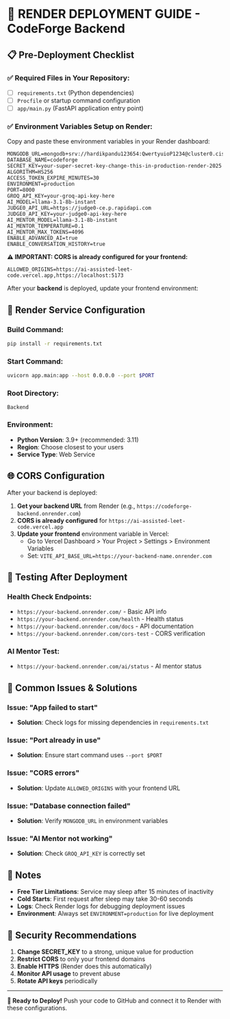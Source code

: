 # 🚀 RENDER DEPLOYMENT GUIDE - CodeForge Backend

## 📋 Pre-Deployment Checklist

### ✅ Required Files in Your Repository:
- [ ] `requirements.txt` (Python dependencies)
- [ ] `Procfile` or startup command configuration
- [ ] `app/main.py` (FastAPI application entry point)

### ✅ Environment Variables Setup on Render:

Copy and paste these environment variables in your Render dashboard:

```
MONGODB_URL=mongodb+srv://hardikpandu123654:QwertyuioP1234@cluster0.cisbozq.mongodb.net/codeforge
DATABASE_NAME=codeforge
SECRET_KEY=your-super-secret-key-change-this-in-production-render-2025
ALGORITHM=HS256
ACCESS_TOKEN_EXPIRE_MINUTES=30
ENVIRONMENT=production
PORT=8000
GROQ_API_KEY=your-groq-api-key-here
AI_MODEL=llama-3.1-8b-instant
JUDGE0_API_URL=https://judge0-ce.p.rapidapi.com
JUDGE0_API_KEY=your-judge0-api-key-here
AI_MENTOR_MODEL=llama-3.1-8b-instant
AI_MENTOR_TEMPERATURE=0.1
AI_MENTOR_MAX_TOKENS=4096
ENABLE_ADVANCED_AI=true
ENABLE_CONVERSATION_HISTORY=true
```

**⚠️ IMPORTANT: CORS is already configured for your frontend:**
```
ALLOWED_ORIGINS=https://ai-assisted-leet-code.vercel.app,https://localhost:5173
```

After your **backend** is deployed, update your frontend environment:

## 🔧 Render Service Configuration

### Build Command:
```bash
pip install -r requirements.txt
```

### Start Command:
```bash
uvicorn app.main:app --host 0.0.0.0 --port $PORT
```

### Root Directory:
```
Backend
```

### Environment:
- **Python Version**: 3.9+ (recommended: 3.11)
- **Region**: Choose closest to your users
- **Service Type**: Web Service

## 🌐 CORS Configuration

After your backend is deployed:

1. **Get your backend URL** from Render (e.g., `https://codeforge-backend.onrender.com`)
2. **CORS is already configured** for `https://ai-assisted-leet-code.vercel.app`
3. **Update your frontend** environment variable in Vercel:
   - Go to Vercel Dashboard > Your Project > Settings > Environment Variables
   - Set: `VITE_API_BASE_URL=https://your-backend-name.onrender.com`

## 🧪 Testing After Deployment

### Health Check Endpoints:
- `https://your-backend.onrender.com/` - Basic API info
- `https://your-backend.onrender.com/health` - Health status  
- `https://your-backend.onrender.com/docs` - API documentation
- `https://your-backend.onrender.com/cors-test` - CORS verification

### AI Mentor Test:
- `https://your-backend.onrender.com/ai/status` - AI mentor status

## 🚨 Common Issues & Solutions

### Issue: "App failed to start"
- **Solution**: Check logs for missing dependencies in `requirements.txt`

### Issue: "Port already in use"  
- **Solution**: Ensure start command uses `--port $PORT`

### Issue: "CORS errors"
- **Solution**: Update `ALLOWED_ORIGINS` with your frontend URL

### Issue: "Database connection failed"
- **Solution**: Verify `MONGODB_URL` in environment variables

### Issue: "AI Mentor not working"
- **Solution**: Check `GROQ_API_KEY` is correctly set

## 📝 Notes

- **Free Tier Limitations**: Service may sleep after 15 minutes of inactivity
- **Cold Starts**: First request after sleep may take 30-60 seconds
- **Logs**: Check Render logs for debugging deployment issues
- **Environment**: Always set `ENVIRONMENT=production` for live deployment

## 🔐 Security Recommendations

1. **Change SECRET_KEY** to a strong, unique value for production
2. **Restrict CORS** to only your frontend domains
3. **Enable HTTPS** (Render does this automatically)
4. **Monitor API usage** to prevent abuse
5. **Rotate API keys** periodically

---
**🎉 Ready to Deploy!** 
Push your code to GitHub and connect it to Render with these configurations.
